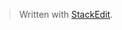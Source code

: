 


> Written with [StackEdit](https://stackedit.io/).
<!--stackedit_data:
eyJoaXN0b3J5IjpbLTk4MDU4Nzg4NF19
-->